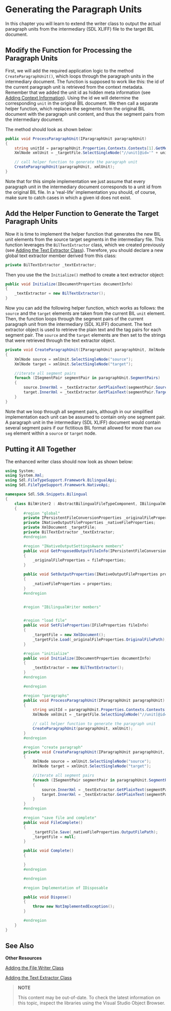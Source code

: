 Generating the Paragraph Units
==

In this chapter you will learn to extend the writer class to output the actual paragraph units from the intermediary (SDL XLIFF) file to the target BIL document.

Modify the Function for Processing the Paragraph Units
--

First, we will add the required application logic to the method ```CreateParagraphUnit()```, which loops through the paragraph units in the intermediary document. The function is supposed to work like this: the id of the current paragraph unit is retrieved from the context metadata. Remember that we added the unit id as hidden meta information (see [Adding Context Information](adding_context_information.md)). Using the id we will determine the corresponding ```unit``` in the original BIL document. We then call a separate helper function, which replaces the segments from the original BIL document with the paragraph unit content, and thus the segment pairs from the intermediary document.

The method should look as shown below:

```cs
public void ProcessParagraphUnit(IParagraphUnit paragraphUnit)
{
    string unitId = paragraphUnit.Properties.Contexts.Contexts[1].GetMetaData("UnitID");
    XmlNode xmlUnit = _targetFile.SelectSingleNode("//unit[@id='" + unitId + "']");

    // call helper function to generate the paragraph unit
    CreateParagraphUnit(paragraphUnit, xmlUnit);
}
```

Note that for this simple implementation we just assume that every paragraph unit in the intermediary document corresponds to a unit id from the original BIL file. In a 'real-life' implementation you should, of course, make sure to catch cases in which a given id does not exist.

Add the Helper Function to Generate the Target Paragraph Units
--

Now it is time to implement the helper function that generates the new BIL unit elements from the source target segments in the intermediary file. This function leverages the ```BilTextExtractor``` class, which we created previously (see [Adding the Text Extractor Class](adding_the_text_extractor_class.md)). Therefore, you should declare a new global text extractor member derived from this class:

```cs
private BilTextExtractor _textExtractor;
```
Then you use the the ```Initialize()``` method to create a text extractor object:

```cs
public void Initialize(IDocumentProperties documentInfo)
{
    _textExtractor = new BilTextExtractor();
}
```

Now you can add the following helper function, which works as follows: the ```source``` and the ```target``` elements are taken from the current BIL ```unit``` element. Then, the function loops through the segment pairs of the current paragraph unit from the intermediary (SDL XLIFF) document. The text extractor object is used to retrieve the plain text and the tag pairs for each segment pair. The ```source``` and the ```target``` elements are then set to the strings that were retrieved through the text extractor object.

```cs
private void CreateParagraphUnit(IParagraphUnit paragraphUnit, XmlNode xmlUnit)
{
    XmlNode source = xmlUnit.SelectSingleNode("source");
    XmlNode target = xmlUnit.SelectSingleNode("target");

    //iterate all segment pairs
    foreach (ISegmentPair segmentPair in paragraphUnit.SegmentPairs)
    {
        source.InnerXml = _textExtractor.GetPlainText(segmentPair.Source);
        target.InnerXml = _textExtractor.GetPlainText(segmentPair.Target);
    }
}
```

Note that we loop through all segment pairs, although in our simplified implementation each unit can be assumed to contain only one segment pair. A paragraph unit in the intermediary (SDL XLIFF) document would contain several segment pairs if our fictitious BIL format allowed for more than ```one seg``` element within a ```source``` or ```target``` node.

Putting it All Together
--

The enhanced writer class should now look as shown below:

```cs
using System;
using System.Xml;
using Sdl.FileTypeSupport.Framework.BilingualApi;
using Sdl.FileTypeSupport.Framework.NativeApi;

namespace Sdl.Sdk.Snippets.Bilingual
{
    class BilWriter2 : AbstractBilingualFileTypeComponent, IBilingualWriter, INativeOutputSettingsAware
    {
        #region "global"
        private IPersistentFileConversionProperties _originalFileProperties;
        private INativeOutputFileProperties _nativeFileProperties;
        private XmlDocument _targetFile;
        private BilTextExtractor _textExtractor;
        #endregion

        #region "INativeOutputSettingsAware members"
        public void GetProposedOutputFileInfo(IPersistentFileConversionProperties fileProperties, IOutputFileInfo proposedFileInfo)
        {
            _originalFileProperties = fileProperties;
        }

        public void SetOutputProperties(INativeOutputFileProperties properties)
        {
            _nativeFileProperties = properties;
        }
        #endregion


        #region "IBilingualWriter members"


        #region "load file"
        public void SetFileProperties(IFileProperties fileInfo)
        {
            _targetFile = new XmlDocument();
            _targetFile.Load(_originalFileProperties.OriginalFilePath);
        }

        #region "initialize"
        public void Initialize(IDocumentProperties documentInfo)
        {
            _textExtractor = new BilTextExtractor();
        }
        #endregion

        #endregion

        #region "paragraphs"
        public void ProcessParagraphUnit(IParagraphUnit paragraphUnit)
        {
            string unitId = paragraphUnit.Properties.Contexts.Contexts[1].GetMetaData("UnitID");
            XmlNode xmlUnit = _targetFile.SelectSingleNode("//unit[@id='" + unitId + "']");

            // call helper function to generate the paragraph unit
            CreateParagraphUnit(paragraphUnit, xmlUnit);
        }
        #endregion

        #region "create paragraph"
        private void CreateParagraphUnit(IParagraphUnit paragraphUnit, XmlNode xmlUnit)
        {
            XmlNode source = xmlUnit.SelectSingleNode("source");
            XmlNode target = xmlUnit.SelectSingleNode("target");

            //iterate all segment pairs
            foreach (ISegmentPair segmentPair in paragraphUnit.SegmentPairs)
            {
                source.InnerXml = _textExtractor.GetPlainText(segmentPair.Source);
                target.InnerXml = _textExtractor.GetPlainText(segmentPair.Target);
            }
        }
        #endregion

        #region "save file and complete"
        public void FileComplete()
        {
            _targetFile.Save(_nativeFileProperties.OutputFilePath);
            _targetFile = null;
        }

        public void Complete()
        {

        }
        #endregion

        #endregion

        #region Implementation of IDisposable

        public void Dispose()
        {
            throw new NotImplementedException();
        }

        #endregion
    }
}
```

See Also
--

**Other Resources**

[Adding the File Writer Class](adding_the_file_writer_class.md)

[Adding the Text Extractor Class](adding_the_text_extractor_class.md)

>**NOTE**
>
> This content may be out-of-date. To check the latest information on this topic, inspect the libraries using the Visual Studio Object Browser.